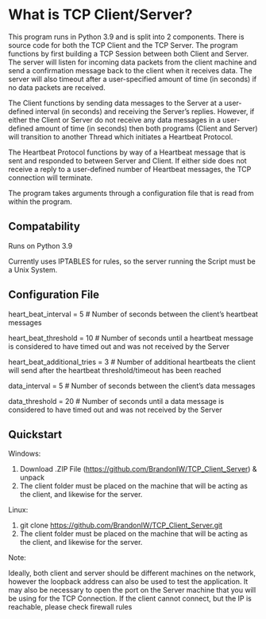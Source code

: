 # What is TCP Client/Server?
This program runs in Python 3.9 and is split into 2 components. There is source code for both the TCP Client and the TCP Server. The program functions by first building a TCP Session between both Client and Server. The server will listen for incoming data packets from the client machine and send a confirmation message back to the client when it receives data. The server will also timeout after a user-specified amount of time (in seconds) if no data packets are received. 

The Client functions by sending data messages to the Server at a user-defined interval (in seconds) and receiving the Server’s replies. However, if either the Client or Server do not receive any data messages in a user-defined amount of time (in seconds) then both programs (Client and Server) will transition to another Thread which initiates a Heartbeat Protocol. 

The Heartbeat Protocol functions by way of a Heartbeat message that is sent and responded to between Server and Client. If either side does not receive a reply to a user-defined number of Heartbeat messages, the TCP connection will terminate. 

The program takes arguments through a configuration file that is read from within the program. 


## Compatability
Runs on Python 3.9

Currently uses IPTABLES for rules, so the server running the Script must be a Unix System.

## Configuration File
heart_beat_interval = 5         # Number of seconds between the client’s heartbeat messages

heart_beat_threshold = 10       # Number of seconds until a heartbeat message is considered to have timed out and was not received by the Server

heart_beat_additional_tries = 3 # Number of additional heartbeats the client will send after the heartbeat threshold/timeout has been reached

data_interval = 5               # Number of seconds between the client’s data messages

data_threshold = 20             # Number of seconds until a data message is considered to have timed out and was not received by the Server

## Quickstart
Windows:

1. Download .ZIP File (https://github.com/BrandonIW/TCP_Client_Server) & unpack
2. The client folder must be placed on the machine that will be acting as the client, and likewise for the server. 

Linux:

1. git clone https://github.com/BrandonIW/TCP_Client_Server.git
2. The client folder must be placed on the machine that will be acting as the client, and likewise for the server.

Note:

Ideally, both client and server should be different machines on the network, however the loopback address can also be used to test the application. It may also be necessary to open the port on the Server machine that you will be using for the TCP Connection. If the client cannot connect, but the IP is reachable, please check firewall rules

